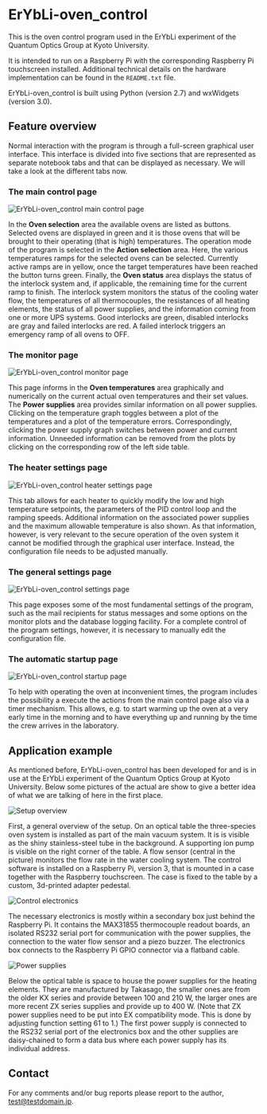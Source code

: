 # ErYbLi-oven_control

This is the oven control program used in the ErYbLi experiment of the Quantum
Optics Group at Kyoto University.

It is intended to run on a Raspberry Pi with the corresponding Raspberry Pi
touchscreen installed. Additional technical details on the hardware
implementation can be found in the `README.txt` file.

ErYbLi-oven_control is built using Python (version 2.7) and wxWidgets (version
3.0).

## Feature overview

Normal interaction with the program is through a full-screen graphical user
interface. This interface is divided into five sections that are represented as
separate notebook tabs and that can be displayed as necessary. We will take a
look at the different tabs now.

### The main control page

![ErYbLi-oven_control main control page](images/ErYbLi_oven_control.png)

In the **Oven selection** area the available ovens are listed as buttons.
Selected ovens are displayed in green and it is those ovens that will be
brought to their operating (that is high) temperatures. The operation mode of
the program is selected in the **Action selection** area. Here, the various
temperatures ramps for the selected ovens can be selected. Currently active
ramps are in yellow, once the target temperatures have been reached the button
turns green. Finally, the **Oven status** area displays the status of the
interlock system and, if applicable, the remaining time for the current ramp to
finish. The interlock system monitors the status of the cooling water flow, the
temperatures of all thermocouples, the resistances of all heating elements, the
status of all power supplies, and the information coming from one or more UPS
systems. Good interlocks are green, disabled interlocks are gray and failed
interlocks are red. A failed interlock triggers an emergency ramp of all ovens
to OFF.

### The monitor page

![ErYbLi-oven_control monitor page](images/ErYbLi_oven_monitor_TW.png)

This page informs in the **Oven temperatures** area graphically and numerically
on the current actual oven temperatures and their set values. The **Power
supplies** area provides similar information on all power supplies. Clicking on
the temperature graph toggles between a plot of the temperatures and a plot of
the temperature errors. Correspondingly, clicking the power supply graph
switches between power and current information. Unneeded information can be
removed from the plots by clicking on the corresponding row of the left side
table.

### The heater settings page

![ErYbLi-oven_control heater settings page](images/ErYbLi_oven_heater.png)

This tab allows for each heater to quickly modify the low and high temperature
setpoints, the parameters of the PID control loop and the ramping speeds.
Additional information on the associated power supplies and the maximum
allowable temperature is also shown. As that information, however, is very
relevant to the secure operation of the oven system it cannot be modified
through the graphical user interface. Instead, the configuration file needs to
be adjusted manually.

### The general settings page

![ErYbLi-oven_control settings page](images/ErYbLi_oven_settings.png)

This page exposes some of the most fundamental settings of the program, such as
the mail recipients for status messages and some options on the monitor plots
and the database logging facility. For a complete control of the program
settings, however, it is necessary to manually edit the configuration file.

### The automatic startup page

![ErYbLi-oven_control startup page](images/ErYbLi_oven_startup.png)

To help with operating the oven at inconvenient times, the program includes the
possibility a execute the actions from the main control page also via a timer
mechanism. This allows, e.g. to start warming up the oven at a very early time
in the morning and to have everything up and running by the time the crew
arrives in the laboratory.

## Application example

As mentioned before, ErYbLi-oven_control has been developed for and is in use
at the ErYbLi experiment of the Quantum Optics Group at Kyoto University.
Below some pictures of the actual are show to give a better idea of what we
are talking of here in the first place.

![Setup overview](images/setup_overview.jpg)

First, a general overview of the setup. On an optical table the three-species
oven system is installed as part of the main vacuum system. It is is visible
as the shiny stainless-steel tube in the background. A supporting ion pump is
visible on the right corner of the table. A flow sensor (central in the
picture) monitors the flow rate in the water cooling system. The control
software is installed on a Raspberry Pi, version 3, that is mounted in a case
together with the Raspberry touchscreen. The case is fixed to the table by a
custom, 3d-printed adapter pedestal.

![Control electronics](images/setup_raspberry_and_control_box.jpg)

The necessary electronics is mostly within a secondary box just behind the
Raspberry Pi. It contains the MAX31855 thermocouple readout boards, an
isolated RS232 serial port for communication with the power supplies, the
connection to the water flow sensor and a piezo buzzer. The electronics box
connects to the Raspberry Pi GPIO connector via a flatband cable.

![Power supplies](images/setup_power_supplies.jpg)

Below the optical table is space to house the power supplies for the heating
elements. They are manufactured by Takasago, the smaller ones are from the
older KX series and provide between 100 and 210 W, the larger ones are more
recent ZX series supplies and provide up to 400 W. (Note that ZX power
supplies need to be put into EX compatibility mode. This is done by adjusting
function setting 61 to 1.) The first power supply is connected to the RS232
serial port of the electronics box and the other supplies are daisy-chained to
form a data bus where each power supply has its individual address.

## Contact

For any comments and/or bug reports please report to the author,
test@testdomain.jp.
